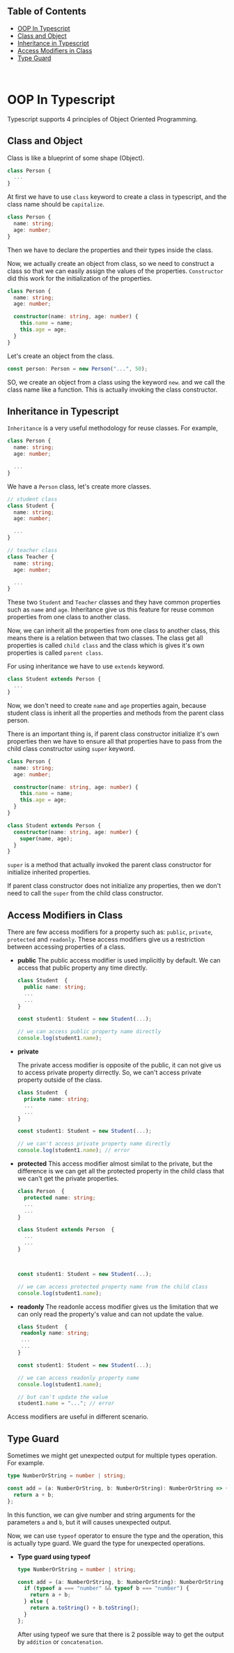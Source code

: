 ## Table of Contents

- [OOP In Typescript](#oop-in-typescript)
- [Class and Object](#class-and-object)
- [Inheritance in Typescript](#inheritance-in-typescript)
- [Access Modifiers in Class](#access-modifiers-in-class)
- [Type Guard](#type-guard)

<br>

# OOP In Typescript

Typescript supports 4 principles of Object Oriented Programming.

## Class and Object

Class is like a blueprint of some shape (Object).

```ts
class Person {
  ...
}
```

At first we have to use `class` keyword to create a class in typescript, and the class name should be `capitalize`.

```ts
class Person {
  name: string;
  age: number;
}
```

Then we have to declare the properties and their types inside the class.

Now, we actually create an object from class, so we need to construct a class so that we can easily assign the values of the properties. `Constructor` did this work for the initialization of the properties.

```ts
class Person {
  name: string;
  age: number;

  constructor(name: string, age: number) {
    this.name = name;
    this.age = age;
  }
}
```

Let's create an object from the class.

```ts
const person: Person = new Person("...", 50);
```

SO, we create an object from a class using the keyword `new`. and we call the class name like a function. This is actually invoking the class constructor.

## Inheritance in Typescript

`Inheritance` is a very useful methodology for reuse classes. For example,

```ts
class Person {
  name: string;
  age: number;

  ...
}
```

We have a `Person` class, let's create more classes.

```ts
// student class
class Student {
  name: string;
  age: number;

  ...
}

// teacher class
class Teacher {
  name: string;
  age: number;

  ...
}
```

These two `Student` and `Teacher` classes and they have common properties such as `name` and `age`. Inheritance give us this feature for reuse common properties from one class to another class.

Now, we can inherit all the properties from one class to another class, this means there is a relation between that two classes. The class get all properties is called `child class` and the class which is gives it's own properties is called `parent class`.

For using inheritance we have to use `extends` keyword.

```ts
class Student extends Person {
  ...
}
```

Now, we don't need to create `name` and `age` properties again, because student class is inherit all the properties and methods from the parent class person.

There is an important thing is, if parent class constructor initialize it's own properties then we have to ensure all that properties have to pass from the child class constructor using `super` keyword.

```ts
class Person {
  name: string;
  age: number;

  constructor(name: string, age: number) {
    this.name = name;
    this.age = age;
  }
}
```

```ts
class Student extends Person {
  constructor(name: string, age: number) {
    super(name, age);
  }
}
```

`super` is a method that actually invoked the parent class constructor for initialize inherited properties.

If parent class constructor does not initialize any properties, then we don't need to call the `super` from the child class constructor.

## Access Modifiers in Class

There are few access modifiers for a property such as: `public`, `private`, `protected` and `readonly`. These access modifiers give us a restriction between accessing properties of a class.

- **public**
  The public access modifier is used implicitly by default. We can access that public property any time directly.

  ```ts
  class Student  {
    public name: string;
    ...
    ...
  }

  const student1: Student = new Student(...);

  // we can access public property name directly
  console.log(student1.name);
  ```

- **private**

  The private access modifier is opposite of the public, it can not give us to access private property dirrectly. So, we can't access private property outside of the class.

  ```ts
  class Student  {
    private name: string;
    ...
    ...
  }

  const student1: Student = new Student(...);

  // we can't access private property name directly
  console.log(student1.name); // error
  ```

- **protected**
  This access modifier almost similat to the private, but the difference is we can get all the protected property in the child class that we can't get the private properties.

  ```ts
  class Person  {
    protected name: string;
    ...
    ...
  }

  class Student extends Person  {
    ...
    ...
  }



  const student1: Student = new Student(...);

  // we can access protected property name from the child class
  console.log(student1.name);
  ```

- **readonly**
  The readonle access modifier gives us the limitation that we can only read the property's value and can not update the value.

  ```ts
  class Student  {
   readonly name: string;
   ...
   ...
  }

  const student1: Student = new Student(...);

  // we can access readonly property name
  console.log(student1.name);

  // but can't update the value
  student1.name = "..."; // error
  ```

Access modifiers are useful in different scenario.

## Type Guard

Sometimes we might get unexpected output for multiple types operation. For example.

```ts
type NumberOrString = number | string;

const add = (a: NumberOrString, b: NumberOrString): NumberOrString => {
  return a + b;
};
```

In this function, we can give number and string arguments for the parameters `a` and `b`, but it will causes unexpected output.

Now, we can use `typeof` operator to ensure the type and the operation, this is actually type guard. We guard the type for unexpected operations.

- **Type guard using typeof**

  ```ts
  type NumberOrString = number | string;

  const add = (a: NumberOrString, b: NumberOrString): NumberOrString => {
    if (typeof a === "number" && typeof b === "number") {
      return a + b;
    } else {
      return a.toString() + b.toString();
    }
  };
  ```

  After using typeof we sure that there is 2 possible way to get the output by `addition` or `concatenation`.
